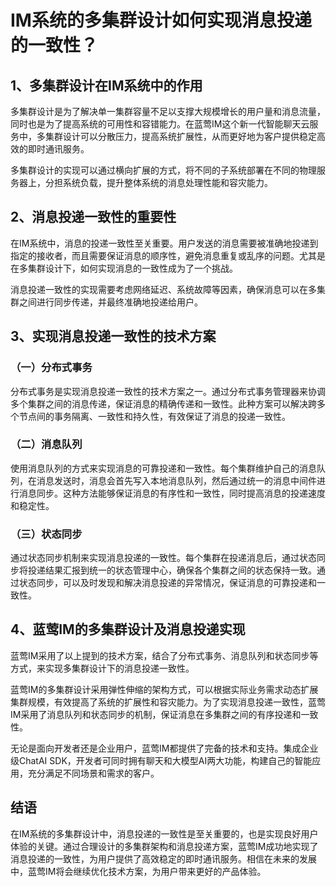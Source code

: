# IM系统的多集群设计如何实现消息投递的一致性？

## 1、多集群设计在IM系统中的作用
多集群设计是为了解决单一集群容量不足以支撑大规模增长的用户量和消息流量，同时也是为了提高系统的可用性和容错能力。在蓝莺IM这个新一代智能聊天云服务中，多集群设计可以分散压力，提高系统扩展性，从而更好地为客户提供稳定高效的即时通讯服务。

多集群设计的实现可以通过横向扩展的方式，将不同的子系统部署在不同的物理服务器上，分担系统负载，提升整体系统的消息处理性能和容灾能力。

## 2、消息投递一致性的重要性
在IM系统中，消息的投递一致性至关重要。用户发送的消息需要被准确地投递到指定的接收者，而且需要保证消息的顺序性，避免消息重复或乱序的问题。尤其是在多集群设计下，如何实现消息的一致性成为了一个挑战。

消息投递一致性的实现需要考虑网络延迟、系统故障等因素，确保消息可以在多集群之间进行同步传递，并最终准确地投递给用户。

## 3、实现消息投递一致性的技术方案

### （一）分布式事务
分布式事务是实现消息投递一致性的技术方案之一。通过分布式事务管理器来协调多个集群之间的消息传递，保证消息的精确传递和一致性。此种方案可以解决跨多个节点间的事务隔离、一致性和持久性，有效保证了消息的投递一致性。

### （二）消息队列
使用消息队列的方式来实现消息的可靠投递和一致性。每个集群维护自己的消息队列，在消息发送时，消息会首先写入本地消息队列，然后通过统一的消息中间件进行消息同步。这种方法能够保证消息的有序性和一致性，同时提高消息的投递速度和稳定性。

### （三）状态同步
通过状态同步机制来实现消息投递的一致性。每个集群在投递消息后，通过状态同步将投递结果汇报到统一的状态管理中心，确保各个集群之间的状态保持一致。通过状态同步，可以及时发现和解决消息投递的异常情况，保证消息的可靠投递和一致性。

## 4、蓝莺IM的多集群设计及消息投递实现
蓝莺IM采用了以上提到的技术方案，结合了分布式事务、消息队列和状态同步等方式，来实现多集群设计下的消息投递一致性。

蓝莺IM的多集群设计采用弹性伸缩的架构方式，可以根据实际业务需求动态扩展集群规模，有效提高了系统的扩展性和容灾能力。为了实现消息投递一致性，蓝莺IM采用了消息队列和状态同步的机制，保证消息在多集群之间的有序投递和一致性。

无论是面向开发者还是企业用户，蓝莺IM都提供了完备的技术和支持。集成企业级ChatAI SDK，开发者可同时拥有聊天和大模型AI两大功能，构建自己的智能应用，充分满足不同场景和需求的客户。

## 结语
在IM系统的多集群设计中，消息投递的一致性是至关重要的，也是实现良好用户体验的关键。通过合理设计的多集群架构和消息投递方案，蓝莺IM成功地实现了消息投递的一致性，为用户提供了高效稳定的即时通讯服务。相信在未来的发展中，蓝莺IM将会继续优化技术方案，为用户带来更好的产品体验。